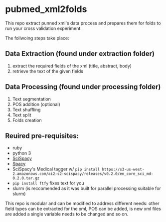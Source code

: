# pubmed_xml2folds
This repo extract punned xml's data process and prepares them for folds to run your cross validation experiment

The follwoing steps take place:

## Data Extraction (found under extraction folder)
1. extract the required fields of the xml (title, abstract, body)
2. retrieve the text of the given fields

## Data Processing (found under processing folder)
1. Text segmentation
2. POS addition (optional)
3. Text shuffling
4. Text split
5. Folds creation

## Reuired pre-requisites:
* ruby
* python 3
* [SciSpacy](https://allenai.github.io/scispacy/)
* [Spacy](https://spacy.io)
* SciSpacy's Medical tagger w/ ```pip install https://s3-us-west-2.amazonaws.com/ai2-s2-scispacy/releases/v0.2.0/en_core_sci_md-0.2.0.tar.gz```
* ```pip install ftfy``` fixes text for you
* slurm (is reccomended as it was built for parallel processing suitable for slurm)


This repo is modular and can be modified to address different needs: other field types can be extracted for the xml, POS can be added, is new xml files are added a single variable needs to be changed and so on.
